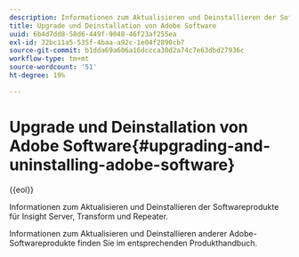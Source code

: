 ```yaml
---
description: Informationen zum Aktualisieren und Deinstallieren der Softwareprodukte für Insight Server, Transform und Repeater.
title: Upgrade und Deinstallation von Adobe Software
uuid: 6b4d7dd8-58d6-449f-9048-46f23af255ea
exl-id: 32bc11a5-535f-4baa-a92c-1e04f2890cb7
source-git-commit: b1dda69a606a16dccca30d2a74c7e63dbd27936c
workflow-type: tm+mt
source-wordcount: '51'
ht-degree: 19%

---
```


# Upgrade und Deinstallation von Adobe Software{#upgrading-and-uninstalling-adobe-software}

{{eol}}

Informationen zum Aktualisieren und Deinstallieren der Softwareprodukte für Insight Server, Transform und Repeater.

Informationen zum Aktualisieren und Deinstallieren anderer Adobe-Softwareprodukte finden Sie im entsprechenden Produkthandbuch.

